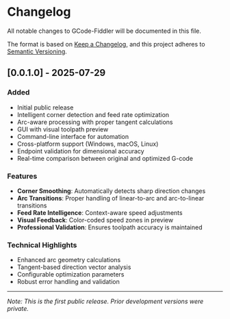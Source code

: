 # Changelog

All notable changes to GCode-Fiddler will be documented in this file.

The format is based on [Keep a Changelog](https://keepachangelog.com/en/1.0.0/),
and this project adheres to [Semantic Versioning](https://semver.org/spec/v2.0.0.html).

## [0.0.1.0] - 2025-07-29

### Added
- Initial public release
- Intelligent corner detection and feed rate optimization
- Arc-aware processing with proper tangent calculations
- GUI with visual toolpath preview
- Command-line interface for automation
- Cross-platform support (Windows, macOS, Linux)
- Endpoint validation for dimensional accuracy
- Real-time comparison between original and optimized G-code

### Features
- **Corner Smoothing**: Automatically detects sharp direction changes
- **Arc Transitions**: Proper handling of linear-to-arc and arc-to-linear transitions
- **Feed Rate Intelligence**: Context-aware speed adjustments
- **Visual Feedback**: Color-coded speed zones in preview
- **Professional Validation**: Ensures toolpath accuracy is maintained

### Technical Highlights
- Enhanced arc geometry calculations
- Tangent-based direction vector analysis
- Configurable optimization parameters
- Robust error handling and validation

---

*Note: This is the first public release. Prior development versions were private.*
